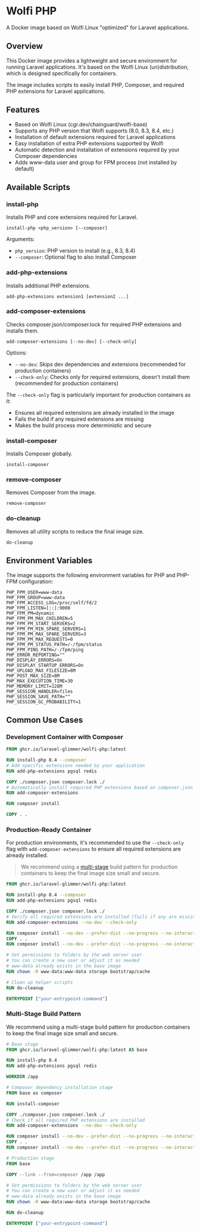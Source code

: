 # Wolfi PHP

A Docker image based on Wolfi Linux "optimized" for Laravel applications.

## Overview

This Docker image provides a lightweight and secure environment for running Laravel applications. It's based on the Wolfi Linux (un)distribution, which is designed specifically for containers.

The image includes scripts to easily install PHP, Composer, and required PHP extensions for Laravel applications.

## Features

- Based on Wolfi Linux (cgr.dev/chainguard/wolfi-base)
- Supports any PHP version that Wolfi supports (8.0, 8.3, 8.4, etc.)
- Installation of default extensions required for Laravel applications
- Easy installation of extra PHP extensions supported by Wolfi
- Automatic detection and installation of extensions required by your Composer dependencies
- Adds www-data user and group for FPM process (not installed by default)

## Available Scripts

### install-php

Installs PHP and core extensions required for Laravel.

```
install-php <php_version> [--composer]
```

Arguments:
- `php_version`: PHP version to install (e.g., 8.3, 8.4)
- `--composer`: Optional flag to also install Composer

### add-php-extensions

Installs additional PHP extensions.

```
add-php-extensions extension1 [extension2 ...]
```

### add-composer-extensions

Checks composer.json/composer.lock for required PHP extensions and installs them.

```
add-composer-extensions [--no-dev] [--check-only]
```

Options:
- `--no-dev`: Skips dev dependencies and extensions (recommended for production containers)
- `--check-only`: Checks only for required extensions, doesn't install them (recommended for production containers)

The `--check-only` flag is particularly important for production containers as it:
- Ensures all required extensions are already installed in the image
- Fails the build if any required extensions are missing
- Makes the build process more deterministic and secure

### install-composer

Installs Composer globally.

```
install-composer
```

### remove-composer

Removes Composer from the image.

```
remove-composer
```

### do-cleanup

Removes all utility scripts to reduce the final image size.

```
do-cleanup
```

## Environment Variables

The image supports the following environment variables for PHP and PHP-FPM configuration:

```
PHP_FPM_USER=www-data
PHP_FPM_GROUP=www-data
PHP_FPM_ACCESS_LOG=/proc/self/fd/2
PHP_FPM_LISTEN=[::]:9000
PHP_FPM_PM=dynamic
PHP_FPM_PM_MAX_CHILDREN=5
PHP_FPM_PM_START_SERVERS=2
PHP_FPM_PM_MIN_SPARE_SERVERS=1
PHP_FPM_PM_MAX_SPARE_SERVERS=3
PHP_FPM_PM_MAX_REQUESTS=0
PHP_FPM_PM_STATUS_PATH=/-/fpm/status
PHP_FPM_PING_PATH=/-/fpm/ping
PHP_ERROR_REPORTING=""
PHP_DISPLAY_ERRORS=On
PHP_DISPLAY_STARTUP_ERRORS=On
PHP_UPLOAD_MAX_FILESIZE=8M
PHP_POST_MAX_SIZE=8M
PHP_MAX_EXECUTION_TIME=30
PHP_MEMORY_LIMIT=128M
PHP_SESSION_HANDLER=files
PHP_SESSION_SAVE_PATH=""
PHP_SESSION_GC_PROBABILITY=1
```

## Common Use Cases

### Development Container with Composer

```dockerfile
FROM ghcr.io/laravel-glimmer/wolfi-php:latest

RUN install-php 8.4 --composer
# Add specific extensions needed by your application
RUN add-php-extensions pgsql redis

COPY ./composer.json composer.lock ./
# Automatically install required PHP extensions based on composer.json
RUN add-composer-extensions

RUN composer install

COPY . .
```

### Production-Ready Container

For production environments, it's recommended to use the `--check-only` flag with `add-composer-extensions` to ensure all required extensions are already installed.
> We recommend using a [multi-stage](#multi-stage-build-pattern) build pattern for production containers to keep the final image size small and secure.

```dockerfile
FROM ghcr.io/laravel-glimmer/wolfi-php:latest

RUN install-php 8.4 --composer
RUN add-php-extensions pgsql redis

COPY ./composer.json composer.lock ./
# Verify all required extensions are installed (fails if any are missing)
RUN add-composer-extensions --no-dev --check-only

RUN composer install --no-dev --prefer-dist --no-progress --no-interaction --no-scripts
COPY . .
RUN composer install --no-dev --prefer-dist --no-progress --no-interaction --optimize-autoloader

# Set permissions to folders by the web server user
# You can create a new user or adjust it as needed
# www-data already exists in the base image
RUN chown -R www-data:www-data storage bootstrap/cache

# Clean up helper scripts
RUN do-cleanup

ENTRYPOINT ["your-entrypoint-command"]
```

### Multi-Stage Build Pattern

We recommend using a multi-stage build pattern for production containers to keep the final image size small and secure.

```dockerfile
# Base stage
FROM ghcr.io/laravel-glimmer/wolfi-php:latest AS base

RUN install-php 8.4
RUN add-php-extensions pgsql redis

WORKDIR /app

# Composer dependency installation stage
FROM base as composer

RUN install-composer

COPY ./composer.json composer.lock ./
# Check if all required PHP extensions are installed
RUN add-composer-extensions --no-dev --check-only

RUN composer install --no-dev --prefer-dist --no-progress --no-interaction --no-scripts
COPY . .
RUN composer install --no-dev --prefer-dist --no-progress --no-interaction --optimize-autoloader

# Production stage
FROM base

COPY --link --from=composer /app /app

# Set permissions to folders by the web server user
# You can create a new user or adjust it as needed
# www-data already exists in the base image
RUN chown -R www-data:www-data storage bootstrap/cache

RUN do-cleanup

ENTRYPOINT ["your-entrypoint-command"]
```
